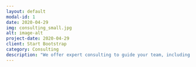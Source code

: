 ```yaml
---
layout: default
modal-id: 1
date: 2020-04-29
img: consulting_small.jpg
alt: image-alt
project-date: 2020-04-29
client: Start Bootstrap
category: Consulting
description: "We offer expert consulting to guide your team, including high-level architectural design, product road-mapping, technical feasibility studies, and targeted training to improve your development processes."
---
```

